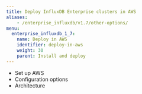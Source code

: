 ```yaml
---
title: Deploy InfluxDB Enterprise clusters in AWS
aliases:
    - /enterprise_influxdb/v1.7/other-options/
menu:
  enterprise_influxdb_1_7:
    name: Deploy in AWS
    identifier: deploy-in-aws
    weight: 30
    parent: Install and deploy
---
```

<!--Gunnar can you help with some intro text here too? Maybe the same general overview text here as for the setting up page?-->

- Set up AWS
- Configuration options
- Architecture
